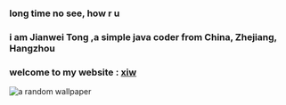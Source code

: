 ### long time no see, how r u
### i am Jianwei Tong ,a simple java coder from China, Zhejiang, Hangzhou 
### welcome to my website : [xiw](https://xiw.asia)

![a random wallpaper](https://xiw.asia/api/wallpaper/random-wallpaper)

